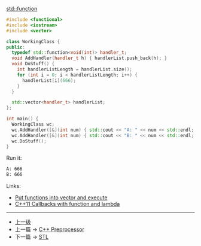 <!-- Put functions into vector and execute -->

[std::function](http://en.cppreference.com/w/cpp/utility/functional/function)

```c++
#include <functional>
#include <iostream>
#include <vector>

class WorkingClass {
public:
  typedef std::function<void(int)> handler_t;
  void AddHandler(handler_t h) { handlerList.push_back(h); }
  void DoStuff() {
    int handlerListLength = handlerList.size();
    for (int i = 0; i < handlerListLength; i++) {
      handlerList[i](666);
    }
  }

  std::vector<handler_t> handlerList;
};

int main() {
  WorkingClass wc;
  wc.AddHandler([&](int num) { std::cout << "A: " << num << std::endl; });
  wc.AddHandler([&](int num) { std::cout << "B: " << num << std::endl; });
  wc.DoStuff();
}
```

Run it:
```sh
A: 666
B: 666
```

Links:
* [Put functions into vector and execute](https://stackoverflow.com/questions/25628031/put-functions-into-vector-and-execute?utm_medium=organic&utm_source=google_rich_qa&utm_campaign=google_rich_qa)
* [C++11 Callbacks with function and lambda](https://gist.github.com/4poc/3155832)
---
- [上一级](README.md)
- 上一篇 -> [C++ Preprocessor](Preprocessor.md)
- 下一篇 -> [STL](STL.md)

